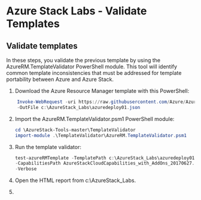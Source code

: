 # Azure Stack Labs - Validate Templates

## Validate templates
In these steps, you validate the previous template by using the AzureRM.TemplateValidator PowerShell module.  This tool will identify common template inconsistencies that must be addressed for template portability between Azure and Azure Stack.  

1. Download the Azure Resource Manager template with this PowerShell:

```PowerShell
    Invoke-WebRequest -uri https://raw.githubusercontent.com/Azure/AzureStack-Labs/master/Policy/azuredeploy.json `
    -OutFile c:\AzureStack_Labs\azuredeploy01.json
```

2.  Import the AzureRM.TemplateValidator.psm1 PowerShell module:
    
    ```PowerShell
    cd \AzureStack-Tools-master\TemplateValidator
    import-module .\TemplateValidator\AzureRM.TemplateValidator.psm1
    ```

3.  Run the template validator:

    ```PowerShell
    test-azureRMTemplate -TemplatePath c:\AzureStack_Labs\azuredeploy01.json`
    -CapabilitiesPath AzureStackCloudCapabilities_with_AddOns_20170627.json `
    -Verbose
    ```

4.  Open the HTML report from c:\AzureStack_Labs.

5.   
